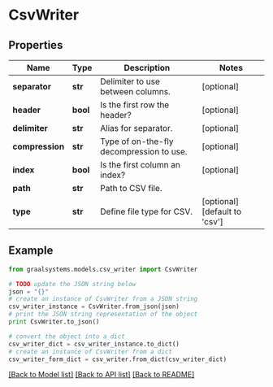 # CsvWriter


## Properties

Name | Type | Description | Notes
------------ | ------------- | ------------- | -------------
**separator** | **str** | Delimiter to use between columns. | [optional] 
**header** | **bool** | Is the first row the header? | [optional] 
**delimiter** | **str** | Alias for separator. | [optional] 
**compression** | **str** | Type of on-the-fly decompression to use. | [optional] 
**index** | **bool** | Is the first column an index? | [optional] 
**path** | **str** | Path to CSV file. | 
**type** | **str** | Define file type for CSV. | [optional] [default to 'csv']

## Example

```python
from graalsystems.models.csv_writer import CsvWriter

# TODO update the JSON string below
json = "{}"
# create an instance of CsvWriter from a JSON string
csv_writer_instance = CsvWriter.from_json(json)
# print the JSON string representation of the object
print CsvWriter.to_json()

# convert the object into a dict
csv_writer_dict = csv_writer_instance.to_dict()
# create an instance of CsvWriter from a dict
csv_writer_form_dict = csv_writer.from_dict(csv_writer_dict)
```
[[Back to Model list]](../README.md#documentation-for-models) [[Back to API list]](../README.md#documentation-for-api-endpoints) [[Back to README]](../README.md)


